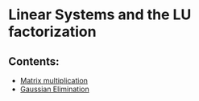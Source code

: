 # Linear Systems and the LU factorization

## Contents:

- [Matrix multiplication](https://nbviewer.org/url/-%20%5BMatrix%20multiplication%5D%28https%3A//github.com/um-perez-alvaro/Numerical-Analysis/blob/main/Notebooks/Linear%20systems/notebooks/Matrix%20multiplication.ipynb%29)
- [Gaussian Elimination](https://nbviewer.org/github/um-perez-alvaro/Numerical-Analysis/blob/main/Notebooks/Linear%20systems/notebooks/Gaussian%20Elimination.ipynb)
